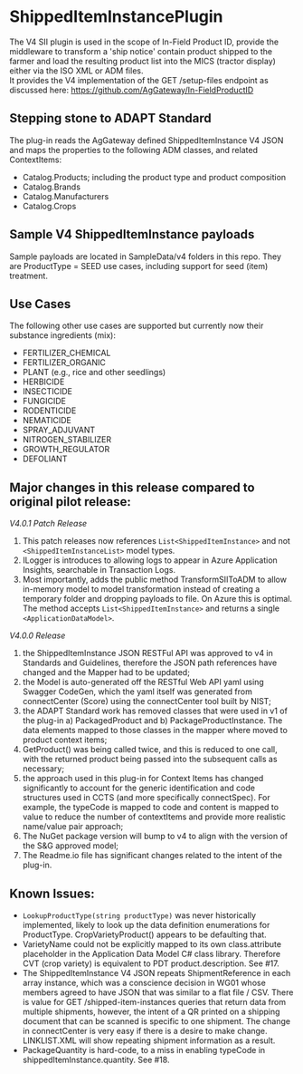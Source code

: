 # ShippedItemInstancePlugin
The V4 SII plugin is used in the scope of In-Field Product ID, provide the middleware to transform a 'ship notice'  contain product shipped to the farmer and load the resulting product list into the MICS (tractor display) either via the ISO XML or ADM files.  
It provides the V4 implementation of the GET /setup-files endpoint as discussed here:
https://github.com/AgGateway/In-FieldProductID


## Stepping stone to ADAPT Standard
The plug-in reads the AgGateway defined ShippedItemInstance V4 JSON and maps the properties to the following ADM classes, and related ContextItems:

- Catalog.Products; including the product type and product composition
- Catalog.Brands
- Catalog.Manufacturers
- Catalog.Crops

## Sample V4 ShippedItemInstance payloads
Sample payloads are located in SampleData/v4 folders in this repo.  They are ProductType = SEED use cases, including support for seed (item) treatment.  

## Use Cases
The following other use cases are supported but currently now their substance ingredients (mix):
- FERTILIZER_CHEMICAL
- FERTILIZER_ORGANIC
- PLANT (e.g., rice and other seedlings)
- HERBICIDE
- INSECTICIDE
- FUNGICIDE
- RODENTICIDE
- NEMATICIDE
- SPRAY_ADJUVANT
- NITROGEN_STABILIZER
- GROWTH_REGULATOR
- DEFOLIANT

## Major changes in this release compared to original pilot release:

*V4.0.1 Patch Release*
1. This patch releases now references ```List<ShippedItemInstance>``` and not ```<ShippedItemInstanceList>``` model types.
2. ILogger is introduces to allowing logs to appear in Azure Application Insights, searchable in Transaction Logs.
3. Most importantly, adds the public method TransformSIIToADM to allow in-memory model to model transformation instead of creating a temporary folder and dropping payloads to file.  On Azure this is optimal.  The method accepts ```List<ShippedItemInstance>``` and returns a single ```<ApplicationDataModel>```.

*V4.0.0 Release*
1. the ShippedItemInstance JSON RESTFul API was approved to v4 in Standards and Guidelines, therefore the JSON path references have changed and the Mapper had to be updated;
2. the Model is auto-generated off the RESTful Web API yaml using Swagger CodeGen, which the yaml itself was generated from connectCenter (Score) using the connectCenter tool built by NIST;
3. the ADAPT Standard work has removed classes that were used in v1 of the plug-in a) PackagedProduct and b) PackageProductInstance.  The data elements mapped to those classes in the mapper where moved to product context items;
4. GetProduct() was being called twice, and this is reduced to one call, with the returned product being passed into the subsequent calls as necessary;
5. the approach used in this plug-in for Context Items has changed significantly to account for the generic identification and code structures used in CCTS (and more specifically connectSpec).  For example, the typeCode is mapped to code and content is mapped to value to reduce the number of contextItems and provide more realistic name/value pair approach;
6. The NuGet package version will bump to v4 to align with the version of the S&G approved model;
7. The Readme.io file has significant changes related to the intent of the plug-in.

## Known Issues:
- ```LookupProductType(string productType)``` was never historically implemented, likely to look up the data definition enumerations for ProductType.  CropVarietyProduct() appears to be defaulting that.  
- VarietyName could not be explicitly mapped to its own class.attribute placeholder in the Application Data Model C# class library.  Therefore CVT  (crop variety) is equivalent to PDT product.description.  See #17.
- The ShippedItemInstance V4 JSON repeats ShipmentReference in each array instance, which was a conscience decision in WG01 whose members agreed to have JSON that was similar to a flat file / CSV.  There is value for GET /shipped-item-instances queries that return data from multiple shipments, however, the intent of a QR printed on a shipping document that can be scanned is specific to one shipment.  The change in connectCenter is very easy if there is a desire to make change.  LINKLIST.XML will show repeating shipment information as  a result.
- PackageQuantity is hard-code, to a miss in enabling typeCode in shippedItemInstance.quantity. See #18.
